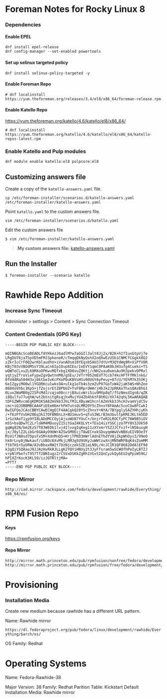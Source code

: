 # Foreman Notes for Rocky Linux 8

### Dependencies
#### Enable EPEL

```
dnf install epel-release
dnf config-manager --set-enabled powertools
```

#### Set up selinux targeted policy

```
dnf install selinux-policy-targeted -y
```

#### Enable Foreman Repo

```
# dnf localinstall https://yum.theforeman.org/releases/3.4/el8/x86_64/foreman-release.rpm
```

#### Enable Katello Repo
https://yum.theforeman.org/katello/4.6/katello/el8/x86_64/
```
# dnf localinstall https://yum.theforeman.org/katello/4.6/katello/el8/x86_64/katello-repos-latest.rpm
```

### Enable Katello and Pulp modules

```
dnf module enable katello:el8 pulpcore:el8
```

## Customizing answers file

Create a copy of the `katello-answers.yaml` file.

`cp /etc/foreman-installer/scenarios.d/katello-answers.yaml /etc/foreman-installer/katello-answers.yaml`

Point `katello.yaml` to the custom answers file.

`vim /etc/foreman-installer/scenarios.d/katello.yaml`

Edit the custom answers file

`$ vim /etc/foreman-installer/katello-answers.yaml`

> **My custom answers file:** [katello-answers.yaml](./katello-answers.yaml)

## Run the Installer

`$ foreman-installer --scenario katello`

# Rawhide Repo Addition

### Increase Sync Timeout

Administer > settings > Content > Sync Connection Timeout

### Content Credentials (GPG Key)

```
-----BEGIN PGP PUBLIC KEY BLOCK-----

mQINBGAcScoBEADLf8YHkezJ6adlMYw7aGGIlJalt8Jj2x/B2K+hIfIuxGtpVj7e
LRgDU76jaT5pVD5mFMJ3pkeneR/cTmqqQkNyQshX2oQXwEzUSb1CNMCfCGgkX8Q2
zZkrIcCrF0Q2wrKblaudhU+iVanADsm18YEqsb5AU37dtUrM3QYdWg9R+XiPfV8R
KBjT03vVBOdMSsY39LaCn6Ip1Ovp8IEo/IeEVY1qmCOPAaK0bJH3ufg4Cueks+TS
wQWTeCLxuZL6OMXoOPKwvMQfxbg1XD8vuZ0Ktj/cNH2xau0xmsAu9HJpekvOPRxl
yqtjyZfroVieFypwZgvQwtnnM8/gSEu/JVTrY052mEUT7Ccb74kcHFTFfMklnkG/
0fU4ARa504H3xj0ktbe3vKcPXoPOuKBVsHSv00UGYAyPeuy+87cU/YEhM7k3SVKj
6eIZgyiMO0wl1YGDRKculwks9A+ulkg1oTb4s3zmZvP07GoTxW42jaK5WS+NhZee
860XoVhbc1KpS+jfZojsrEtZ8PbUZ+YvF8RprdWArjHbJk2JpRKAxThxsQAsBhG1
0Lux2WaMB0g2I5PcMdJ/cqjo08ccrjBXuixWri5iu9MXp8qT/fSzNmsdIgn8/qZK
i8Qulfu77uqhW/wt2btnitgRsqjhxMujYU4Zb4hktF8hKU/XX742qhL5KwARAQAB
tDFGZWRvcmEgKDM1KSA8ZmVkb3JhLTM1LXByaW1hcnlAZmVkb3JhcHJvamVjdC5v
cmc+iQJOBBMBCAA4FiEEeH6mrhFH7uVsQLMM20Y5cZhnxY8FAmAcScoCGw8FCwkI
BwIGFQoJCAsCBBYCAwECHgECF4AACgkQ20Y5cZhnxY+NYA/7BYpglySAZYHhjyKh
/+f6zPfVvbH20Eq3kI7OFBN0nLX+BU1muvS+qTuS3WLrB3m3GultpKREJKLtm5ED
1rGzXAoT1yp9YI8LADdMCCOyjAjsoWU87YUuC+/bnjrTeR2LROCfyPC76W985iOV
m5S+bsQDw7C2LrldAM4MDuoyZ1SitGaZ4KQLVt+TEa14isYSGCjzo7PY8V3JOk50
gqWg82N/bm2EzS7T83WEDb1lvj4IlvxgIqKeg11zXYxmrYSZJJCfvzf+lNS6uxgH
jx/J0ylZ2LibGr6GAAyO9UWrAZSwSM0EcjT8wECnxkSDuyqmWwVvNBXuEIV8Oe3Y
MiU1fJN8sd7DpsFx5M+XdnMnQS+HrjTPKD3mWrlAdnEThdYV8jZkpWhDys3/99eO
hk0rLny0jNwkauf/iU8Oc6XvMkjLRMJg5U9VKyJuWWtzwXnjMN5WRFBqK4sZomMM
ftbTH1+5ybRW/A3vBbaxRW2t7UzNjczekSZEiaLN9L/HcJCIR1QF8682DdAlEF9d
k2gQiYSQAaaJ0JJAzHvRkRJLLgK2YQYiHNVy2t3JyFfsram5wSCWOfhPeIyLBTZJ
vrpNlPbefsT957Tf2BNIugzZrC5VxDSKkZgRh1VGvSIQnCyzkQy6EU2qPpiW59G/
hPIXZrKocK3KLS9/izJQTRltjMA=
=PfT7
-----END PGP PUBLIC KEY BLOCK-----
```



### Repo Mirror

`http://iad.mirror.rackspace.com/fedora/development/rawhide/Everything/x86_64/os/`

# RPM Fusion Repo

#### Keys

https://rpmfusion.org/keys

#### Repo Mirror
```
http://mirror.math.princeton.edu/pub/rpmfusion/nonfree/fedora/development/rawhide/Everything/x86_64/os/
http://mirror.math.princeton.edu/pub/rpmfusion/free/fedora/development/rawhide/Everything/x86_64/os/
```

# Provisioning

### Installation Media

Create new medium because rawhide has a different URL pattern.

Name: Rawhide mirror

`https://dl.fedoraproject.org/pub/fedora/linux/development/rawhide/Everything/$arch/os/`

OS Family: Redhat

# Operating Systems

Name: Fedora-Rawhide-38

Major Version: 38
Family: Redhat
Parition Table: Kickstart Default
Installation Media: Rawhide mirror
